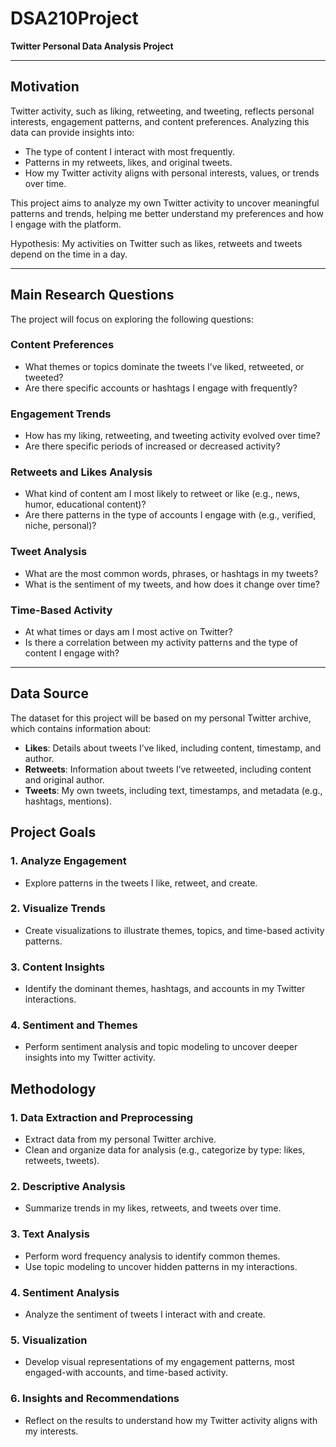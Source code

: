 # DSA210Project  
**Twitter Personal Data Analysis Project**

---

## Motivation  
Twitter activity, such as liking, retweeting, and tweeting, reflects personal interests, engagement patterns, and content preferences. Analyzing this data can provide insights into:  

- The type of content I interact with most frequently.  
- Patterns in my retweets, likes, and original tweets.  
- How my Twitter activity aligns with personal interests, values, or trends over time.  

This project aims to analyze my own Twitter activity to uncover meaningful patterns and trends, helping me better understand my preferences and how I engage with the platform.  

Hypothesis: My activities on Twitter such as likes, retweets and tweets depend on the time in a day.

---

## Main Research Questions  
The project will focus on exploring the following questions:  

### Content Preferences  
- What themes or topics dominate the tweets I’ve liked, retweeted, or tweeted?  
- Are there specific accounts or hashtags I engage with frequently?  

### Engagement Trends  
- How has my liking, retweeting, and tweeting activity evolved over time?  
- Are there specific periods of increased or decreased activity?  

### Retweets and Likes Analysis  
- What kind of content am I most likely to retweet or like (e.g., news, humor, educational content)?  
- Are there patterns in the type of accounts I engage with (e.g., verified, niche, personal)?  

### Tweet Analysis  
- What are the most common words, phrases, or hashtags in my tweets?  
- What is the sentiment of my tweets, and how does it change over time?  

### Time-Based Activity  
- At what times or days am I most active on Twitter?  
- Is there a correlation between my activity patterns and the type of content I engage with?  

---

## Data Source  
The dataset for this project will be based on my personal Twitter archive, which contains information about:  

- **Likes**: Details about tweets I’ve liked, including content, timestamp, and author.  
- **Retweets**: Information about tweets I’ve retweeted, including content and original author.  
- **Tweets**: My own tweets, including text, timestamps, and metadata (e.g., hashtags, mentions).  

## Project Goals  

### 1. Analyze Engagement  
- Explore patterns in the tweets I like, retweet, and create.  

### 2. Visualize Trends  
- Create visualizations to illustrate themes, topics, and time-based activity patterns.  

### 3. Content Insights  
- Identify the dominant themes, hashtags, and accounts in my Twitter interactions.  

### 4. Sentiment and Themes  
- Perform sentiment analysis and topic modeling to uncover deeper insights into my Twitter activity.  

## Methodology  

### 1. Data Extraction and Preprocessing  
- Extract data from my personal Twitter archive.  
- Clean and organize data for analysis (e.g., categorize by type: likes, retweets, tweets).  

### 2. Descriptive Analysis  
- Summarize trends in my likes, retweets, and tweets over time.  

### 3. Text Analysis  
- Perform word frequency analysis to identify common themes.  
- Use topic modeling to uncover hidden patterns in my interactions.  

### 4. Sentiment Analysis  
- Analyze the sentiment of tweets I interact with and create.  

### 5. Visualization  
- Develop visual representations of my engagement patterns, most engaged-with accounts, and time-based activity.  

### 6. Insights and Recommendations  
- Reflect on the results to understand how my Twitter activity aligns with my interests.  


